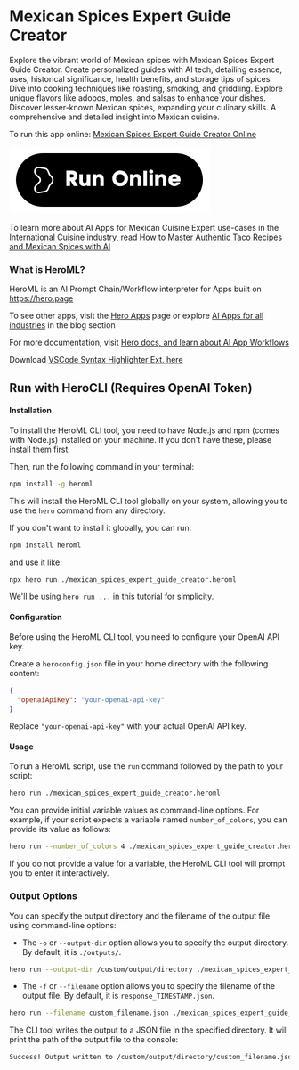 # Mexican Spices Expert Guide Creator

Explore the vibrant world of Mexican spices with Mexican Spices Expert Guide Creator. Create personalized guides with AI tech, detailing essence, uses, historical significance, health benefits, and storage tips of spices. Dive into cooking techniques like roasting, smoking, and griddling. Explore unique flavors like adobos, moles, and salsas to enhance your dishes. Discover lesser-known Mexican spices, expanding your culinary skills. A comprehensive and detailed insight into Mexican cuisine.

To run this app online: [Mexican Spices Expert Guide Creator Online](https://hero.page/app/mexican-spices-expert-guide-creator-crafting-unique-mexican-spice-combinations/HW1vt8eIMXou3uPPlqJS)

[![Run Mexican Spices Expert Guide Creator Online](/assets/run.svg)](https://hero.page/app/mexican-spices-expert-guide-creator-crafting-unique-mexican-spice-combinations/HW1vt8eIMXou3uPPlqJS)

To learn more about AI Apps for Mexican Cuisine Expert use-cases in the International Cuisine industry, read [How to Master Authentic Taco Recipes and Mexican Spices with AI](https://hero.page/blog/ai/international-cuisine/how-to-master-authentic-taco-recipes-and-mexican-spices-with-ai/171008)

### What is HeroML?
HeroML is an AI Prompt Chain/Workflow interpreter for Apps built on https://hero.page 

To see other apps, visit the [Hero Apps](https://hero.page/apps) page or explore [AI Apps for all industries](https://hero.page/blog) in the blog section

For more documentation, visit [Hero docs, and learn about AI App Workflows](https://hero.page/tutorials/introduction-to-heroml)

Download [VSCode Syntax Highlighter Ext. here](https://marketplace.visualstudio.com/items?itemName=hero-page.heroml)

## Run with HeroCLI (Requires OpenAI Token)

#### Installation

To install the HeroML CLI tool, you need to have Node.js and npm (comes with Node.js) installed on your machine. If you don't have these, please install them first. 

Then, run the following command in your terminal:

```bash
npm install -g heroml
```

This will install the HeroML CLI tool globally on your system, allowing you to use the `hero` command from any directory.

If you don't want to install it globally, you can run:

```bash
npm install heroml
```

and use it like:

```bash
npx hero run ./mexican_spices_expert_guide_creator.heroml
```

We'll be using `hero run ...` in this tutorial for simplicity.

#### Configuration

Before using the HeroML CLI tool, you need to configure your OpenAI API key. 

Create a `heroconfig.json` file in your home directory with the following content:

```json
{
  "openaiApiKey": "your-openai-api-key"
}
```

Replace `"your-openai-api-key"` with your actual OpenAI API key.

#### Usage

To run a HeroML script, use the `run` command followed by the path to your script:

```bash
hero run ./mexican_spices_expert_guide_creator.heroml
```

You can provide initial variable values as command-line options. For example, if your script expects a variable named `number_of_colors`, you can provide its value as follows:

```bash
hero run --number_of_colors 4 ./mexican_spices_expert_guide_creator.heroml
```

If you do not provide a value for a variable, the HeroML CLI tool will prompt you to enter it interactively.

### Output Options

You can specify the output directory and the filename of the output file using command-line options:

- The `-o` or `--output-dir` option allows you to specify the output directory. By default, it is `./outputs/`.

```bash
hero run --output-dir /custom/output/directory ./mexican_spices_expert_guide_creator.heroml
```

- The `-f` or `--filename` option allows you to specify the filename of the output file. By default, it is `response_TIMESTAMP.json`.

```bash
hero run --filename custom_filename.json ./mexican_spices_expert_guide_creator.heroml
```

The CLI tool writes the output to a JSON file in the specified directory. It will print the path of the output file to the console:

```bash
Success! Output written to /custom/output/directory/custom_filename.json
```

